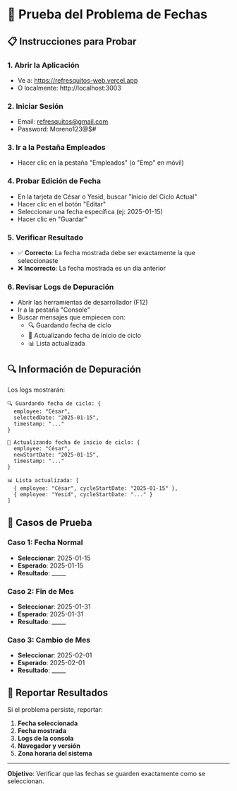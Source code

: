 # 🧪 Prueba del Problema de Fechas

## 📋 Instrucciones para Probar

### 1. **Abrir la Aplicación**
- Ve a: https://refresquitos-web.vercel.app
- O localmente: http://localhost:3003

### 2. **Iniciar Sesión**
- Email: refresquitos@gmail.com
- Password: Moreno123@$#

### 3. **Ir a la Pestaña Empleados**
- Hacer clic en la pestaña "Empleados" (o "Emp" en móvil)

### 4. **Probar Edición de Fecha**
- En la tarjeta de César o Yesid, buscar "Inicio del Ciclo Actual"
- Hacer clic en el botón "Editar"
- Seleccionar una fecha específica (ej: 2025-01-15)
- Hacer clic en "Guardar"

### 5. **Verificar Resultado**
- ✅ **Correcto**: La fecha mostrada debe ser exactamente la que seleccionaste
- ❌ **Incorrecto**: La fecha mostrada es un día anterior

### 6. **Revisar Logs de Depuración**
- Abrir las herramientas de desarrollador (F12)
- Ir a la pestaña "Console"
- Buscar mensajes que empiecen con:
  - 🔍 Guardando fecha de ciclo
  - 📅 Actualizando fecha de inicio de ciclo
  - 📊 Lista actualizada

## 🔍 Información de Depuración

Los logs mostrarán:
```
🔍 Guardando fecha de ciclo: {
  employee: "César",
  selectedDate: "2025-01-15",
  timestamp: "..."
}

📅 Actualizando fecha de inicio de ciclo: {
  employee: "César", 
  newStartDate: "2025-01-15",
  timestamp: "..."
}

📊 Lista actualizada: [
  { employee: "César", cycleStartDate: "2025-01-15" },
  { employee: "Yesid", cycleStartDate: "..." }
]
```

## 🎯 Casos de Prueba

### Caso 1: Fecha Normal
- **Seleccionar**: 2025-01-15
- **Esperado**: 2025-01-15
- **Resultado**: _____

### Caso 2: Fin de Mes
- **Seleccionar**: 2025-01-31
- **Esperado**: 2025-01-31
- **Resultado**: _____

### Caso 3: Cambio de Mes
- **Seleccionar**: 2025-02-01
- **Esperado**: 2025-02-01
- **Resultado**: _____

## 📝 Reportar Resultados

Si el problema persiste, reportar:
1. **Fecha seleccionada**
2. **Fecha mostrada**
3. **Logs de la consola**
4. **Navegador y versión**
5. **Zona horaria del sistema**

---

**Objetivo**: Verificar que las fechas se guarden exactamente como se seleccionan. 